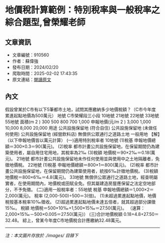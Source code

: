 # 地價稅計算範例：特別稅率與一般稅率之綜合題型,曾榮耀老師

## 文章資訊
- 文章編號：910560
- 作者：蘇偉強
- 發布日期：2024/02/20
- 爬取時間：2025-02-02 17:43:35
- 原文連結：[閱讀原文](https://real-estate.get.com.tw/Columns/detail.aspx?no=910560)

## 內文
假設曾某於C市有以下5筆都市土地，試問其應繳納多少地價稅額？（C市今年度累進起點地價為500萬元）
地號
C市榮耀段三小段
10地號
21地號
22地號
33地號
55地號
面積(m
2
)
300
500
800
700
1,000
申報地價(元/m
2
)
3,000
1,000
10,000
8,000
20,000
用途
公共設施保留地
(符合自住)
公共設施保留地
(未做任何使用)
公共設施保留地
(經營飲料店)
無償供公眾通行之道路土地
一般用地
【解】（以下申報地價皆以萬元計算）
(一)適用特別稅率者
10地號
(1)稅基
申報地價總額＝300×0.3＝90(萬元)。
(2)稅率
都市計畫公共設施保留地，在保留期間仍為建築使用者，屬自用住宅用地，其稅率為2‰
(3)稅額
地價稅＝90×2‰＝0.18(萬元)。
21地號
都市計畫公共設施保留地未作任何使用並與使用中之土地隔離者，免徵地價稅。
22地號
(1)稅基
申報地價總額＝800×1＝800(萬元)。
(2)稅率
都市計畫公共設施保留地，在保留期間仍為建築使用者，統按6‰計徵地價稅。
(3)稅額
地價稅＝800×6‰＝4.8(萬元)。
33地號
無償供公眾通行之道路土地，經查明屬實者，在使用期間內，地價稅或田賦全免。但其屬建造房屋應保留之法定空地部分，不予免徵。
(二)適用一般稅率者：55地號
稅基
申報地價總額＝1,000×2＝2,000(萬元)。
稅率
(2,000-500)÷500＝3(倍)。
(1)未超過累進起點地價，地價稅按基本稅率10‰徵收。
(2)超過累進起點地價未達五倍者，就其超過部分課徵15‰。
稅額
地價稅＝500×10‰+1,500×15‰＝27.50(萬元)。
（速算：2,000×15‰－500×0.005＝27.50(萬元)）
(三)合計地價稅額
0.18+4.8+27.50＝32.48。
綜上，曾某今年度C市地價稅合計應繳納32.48萬元。

---
*注：本文圖片存放於 ./images/ 目錄下*
